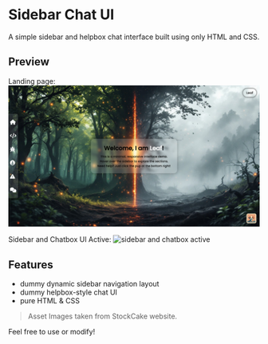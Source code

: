 # Sidebar Chat UI

A simple sidebar and helpbox chat interface built using only HTML and CSS.

## Preview

Landing page:
![landing page](home.png)

Sidebar and Chatbox UI Active:
![sidebar and chatbox active](activehome.png)

## Features
- dummy dynamic sidebar navigation layout
- dummy helpbox-style chat UI
- pure HTML & CSS

>Asset Images taken from StockCake website.

Feel free to use or modify!